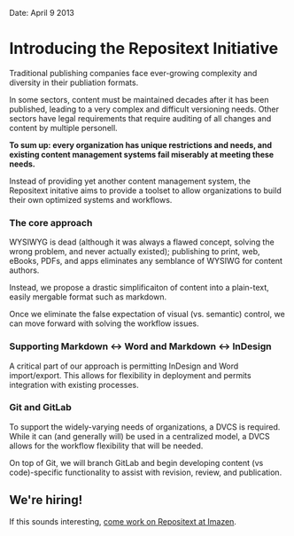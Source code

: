 Date: April 9 2013

# Introducing the Repositext Initiative

Traditional publishing companies face ever-growing complexity and diversity in their publiation formats.

In some sectors, content must be maintained decades after it has been published, leading to a very complex and difficult versioning needs. Other sectors have legal requirements that require auditing of all changes and content by multiple personell.

**To sum up: every organization has unique restrictions and needs, and existing content management systems fail miserably at meeting these needs.**

Instead of providing yet another content management system, the Repositext initative aims to provide a toolset to allow organizations to build their own optimized systems and workflows.

### The core approach

WYSIWYG is dead (although it was always a flawed concept, solving the wrong problem, and never actually existed); publishing to print, web, eBooks, PDFs, and apps eliminates any semblance of WYSIWG for content authors.

Instead, we propose a drastic simplificaiton of content into a plain-text, easily mergable format such as markdown.

Once we eliminate the false expectation of visual (vs. semantic) control, we can move forward with solving the workflow issues.

### Supporting Markdown <-> Word and Markdown <-> InDesign

A critical part of our approach is permitting InDesign and Word import/export. This allows for flexibility in deployment and permits integration with existing processes.

### Git and GitLab

To support the widely-varying needs of organizations, a DVCS is required. While it can (and generally will) be used in a centralized model, a DVCS allows for the workflow flexibility that will be needed.

On top of Git, we will branch GitLab and begin developing content (vs code)-specific functionality to assist with revision, review, and publication.


## We're hiring!

If this sounds interesting, [come work on Repositext at Imazen](http://careers.stackoverflow.com/jobs/32414/ruby-javascript-git-engineer-imazen). 